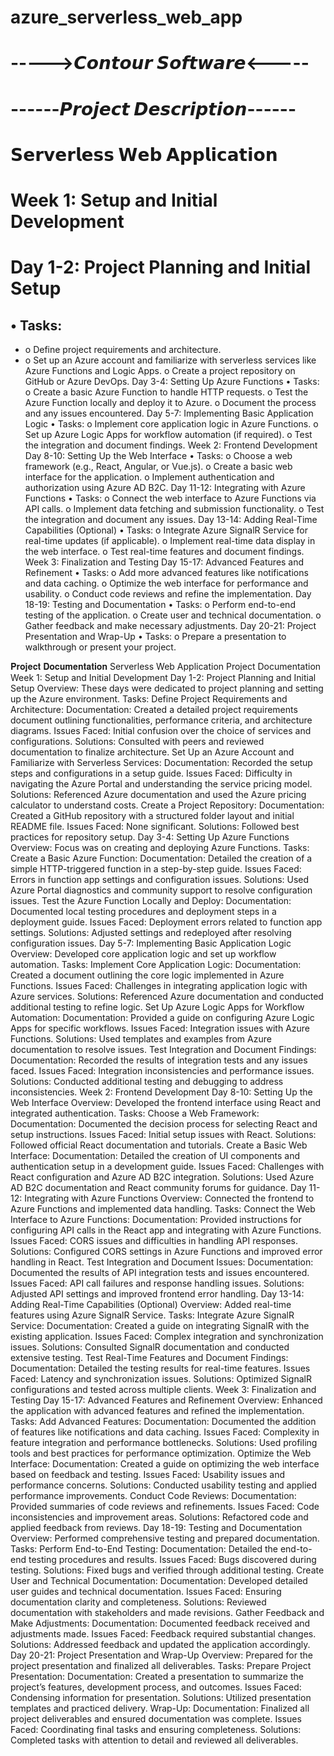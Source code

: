 # azure_serverless_web_app 
# ----->𝘾𝙤𝙣𝙩𝙤𝙪𝙧 𝙎𝙤𝙛𝙩𝙬𝙖𝙧𝙚<-----
# ------𝙋𝙧𝙤𝙟𝙚𝙘𝙩 𝘿𝙚𝙨𝙘𝙧𝙞𝙥𝙩𝙞𝙤𝙣------
# 𝗦𝗲𝗿𝘃𝗲𝗿𝗹𝗲𝘀𝘀 𝗪𝗲𝗯 𝗔𝗽𝗽𝗹𝗶𝗰𝗮𝘁𝗶𝗼𝗻
# Week 1: Setup and Initial Development
# Day 1-2: Project Planning and Initial Setup
## •	Tasks:
* o	Define project requirements and architecture.
* o	Set up an Azure account and familiarize with serverless services like Azure Functions and Logic Apps.
o	Create a project repository on GitHub or Azure DevOps.
Day 3-4: Setting Up Azure Functions
•	Tasks:
o	Create a basic Azure Function to handle HTTP requests.
o	Test the Azure Function locally and deploy it to Azure.
o	Document the process and any issues encountered.
Day 5-7: Implementing Basic Application Logic
•	Tasks:
o	Implement core application logic in Azure Functions.
o	Set up Azure Logic Apps for workflow automation (if required).
o	Test the integration and document findings.
Week 2: Frontend Development
Day 8-10: Setting Up the Web Interface
•	Tasks:
o	Choose a web framework (e.g., React, Angular, or Vue.js).
o	Create a basic web interface for the application.
o	Implement authentication and authorization using Azure AD B2C.
Day 11-12: Integrating with Azure Functions
•	Tasks:
o	Connect the web interface to Azure Functions via API calls.
o	Implement data fetching and submission functionality.
o	Test the integration and document any issues.
Day 13-14: Adding Real-Time Capabilities (Optional)
•	Tasks:
o	Integrate Azure SignalR Service for real-time updates (if applicable).
o	Implement real-time data display in the web interface.
o	Test real-time features and document findings.
Week 3: Finalization and Testing
Day 15-17: Advanced Features and Refinement
•	Tasks:
o	Add more advanced features like notifications and data caching.
o	Optimize the web interface for performance and usability.
o	Conduct code reviews and refine the implementation.
Day 18-19: Testing and Documentation
•	Tasks:
o	Perform end-to-end testing of the application.
o	Create user and technical documentation.
o	Gather feedback and make necessary adjustments.
Day 20-21: Project Presentation and Wrap-Up
•	Tasks:
o	Prepare a presentation to walkthrough or present your project.

𝐏𝐫𝐨𝐣𝐞𝐜𝐭 𝐃𝐨𝐜𝐮𝐦𝐞𝐧𝐭𝐚𝐭𝐢𝐨𝐧
Serverless Web Application Project Documentation
Week 1: Setup and Initial Development
Day 1-2: Project Planning and Initial Setup
Overview:
These days were dedicated to project planning and setting up the Azure environment.
Tasks:
Define Project Requirements and Architecture:
Documentation:
Created a detailed project requirements document outlining functionalities, performance 
criteria, and architecture diagrams.
Issues Faced:
Initial confusion over the choice of services and configurations.
Solutions:
Consulted with peers and reviewed documentation to finalize architecture.
Set Up an Azure Account and Familiarize with Serverless Services:
Documentation:
Recorded the setup steps and configurations in a setup guide.
Issues Faced:
Difficulty in navigating the Azure Portal and understanding the service pricing model.
Solutions:
Referenced Azure documentation and used the Azure pricing calculator to understand costs.
Create a Project Repository:
Documentation:
Created a GitHub repository with a structured folder layout and initial README file.
Issues Faced:
None significant.
Solutions:
Followed best practices for repository setup.
Day 3-4: Setting Up Azure Functions
Overview:
Focus was on creating and deploying Azure Functions.
Tasks:
Create a Basic Azure Function:
Documentation:
Detailed the creation of a simple HTTP-triggered function in a step-by-step guide.
Issues Faced:
Errors in function app settings and configuration issues.
Solutions:
Used Azure Portal diagnostics and community support to resolve configuration issues.
Test the Azure Function Locally and Deploy:
Documentation:
Documented local testing procedures and deployment steps in a deployment guide.
Issues Faced:
Deployment errors related to function app settings.
Solutions:
Adjusted settings and redeployed after resolving configuration issues.
Day 5-7:
Implementing Basic Application Logic
Overview:
Developed core application logic and set up workflow automation.
Tasks:
Implement Core Application Logic:
Documentation:
Created a document outlining the core logic implemented in Azure Functions.
Issues Faced:
Challenges in integrating application logic with Azure services.
Solutions:
Referenced Azure documentation and conducted additional testing to refine logic.
Set Up Azure Logic Apps for Workflow Automation:
Documentation:
Provided a guide on configuring Azure Logic Apps for specific workflows.
Issues Faced:
Integration issues with Azure Functions.
Solutions:
Used templates and examples from Azure documentation to resolve issues.
Test Integration and Document Findings:
Documentation:
Recorded the results of integration tests and any issues faced.
Issues Faced:
Integration inconsistencies and performance issues.
Solutions:
Conducted additional testing and debugging to address inconsistencies.
Week 2: Frontend Development
Day 8-10: Setting Up the Web Interface
Overview:
Developed the frontend interface using React and integrated authentication.
Tasks:
Choose a Web Framework:
Documentation:
Documented the decision process for selecting React and setup instructions.
Issues Faced:
Initial setup issues with React.
Solutions:
Followed official React documentation and tutorials.
Create a Basic Web Interface:
Documentation:
Detailed the creation of UI components and authentication setup in a development guide.
Issues Faced:
Challenges with React configuration and Azure AD B2C integration.
Solutions:
Used Azure AD B2C documentation and React community forums for guidance.
Day 11-12: Integrating with Azure Functions
Overview:
Connected the frontend to Azure Functions and implemented data handling.
Tasks:
Connect the Web Interface to Azure Functions:
Documentation:
Provided instructions for configuring API calls in the React app and integrating with Azure 
Functions.
Issues Faced:
CORS issues and difficulties in handling API responses.
Solutions:
Configured CORS settings in Azure Functions and improved error handling in React.
Test Integration and Document Issues:
Documentation:
Documented the results of API integration tests and issues encountered.
Issues Faced:
API call failures and response handling issues.
Solutions:
Adjusted API settings and improved frontend error handling.
Day 13-14: Adding Real-Time Capabilities (Optional)
Overview:
Added real-time features using Azure SignalR Service.
Tasks:
Integrate Azure SignalR Service:
Documentation:
Created a guide on integrating SignalR with the existing application.
Issues Faced:
Complex integration and synchronization issues.
Solutions:
Consulted SignalR documentation and conducted extensive testing.
Test Real-Time Features and Document Findings:
Documentation: 
Detailed the testing results for real-time features.
Issues Faced:
Latency and synchronization issues.
Solutions:
Optimized SignalR configurations and tested across multiple clients.
Week 3: Finalization and Testing
Day 15-17: Advanced Features and Refinement
Overview:
Enhanced the application with advanced features and refined the implementation.
Tasks:
Add Advanced Features:
Documentation:
Documented the addition of features like notifications and data caching.
Issues Faced:
Complexity in feature integration and performance bottlenecks.
Solutions:
Used profiling tools and best practices for performance optimization.
Optimize the Web Interface:
Documentation:
Created a guide on optimizing the web interface based on feedback and testing.
Issues Faced:
Usability issues and performance concerns.
Solutions:
Conducted usability testing and applied performance improvements.
Conduct Code Reviews:
Documentation: Provided summaries of code reviews and refinements.
Issues Faced: Code inconsistencies and improvement areas.
Solutions: Refactored code and applied feedback from reviews.
Day 18-19: Testing and Documentation
Overview:
Performed comprehensive testing and prepared documentation.
Tasks:
Perform End-to-End Testing:
Documentation:
Detailed the end-to-end testing procedures and results.
Issues Faced:
Bugs discovered during testing.
Solutions:
Fixed bugs and verified through additional testing.
Create User and Technical Documentation:
Documentation:
Developed detailed user guides and technical documentation.
Issues Faced:
Ensuring documentation clarity and completeness.
Solutions:
Reviewed documentation with stakeholders and made revisions.
Gather Feedback and Make Adjustments:
Documentation:
Documented feedback received and adjustments made.
Issues Faced:
Feedback required substantial changes.
Solutions:
Addressed feedback and updated the application accordingly.
Day 20-21: Project Presentation and Wrap-Up
Overview:
Prepared for the project presentation and finalized all deliverables.
Tasks:
Prepare Project Presentation:
Documentation:
Created a presentation to summarize the project’s features, development process, and 
outcomes.
Issues Faced:
Condensing information for presentation.
Solutions:
Utilized presentation templates and practiced delivery.
Wrap-Up:
Documentation: Finalized all project deliverables and ensured documentation was complete.
Issues Faced: Coordinating final tasks and ensuring completeness.
Solutions: Completed tasks with attention to detail and reviewed all deliverables.

